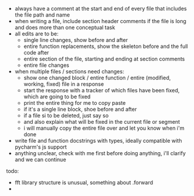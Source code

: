 * always have a comment at the start and end of every file that includes the file path and name
* when writing a file, include section header comments if the file is long and does more than one conceptual task
* all edits are to be:
    * single line changes, show before and after
    * entire function replacements, show the skeleton before and the full code after
    * entire section of the file, starting and ending at section comments
    * entire file changes
* when multiple files / sections need changes:
    * show one changed block / entire function / entire (modified, working, fixed) file in a response
    * start the response with a tracker of which files have been fixed, which are going to be fixed
    * print the entire thing for me to copy paste
    * if it's a single line block, shoe before and after
    * if a file si to be deleted, just say so
    * and also explain what will be fixed in the current file or segment
    * i will manually copy the entire file over and let you know when i'm done
* write file and function docstrings with types, ideally compatible with pycharm's js support
* anything unclear, check with me first before doing anything, i'll clarify and we can continue

todo:

* fft library structure is unusual, something about .forward
* 